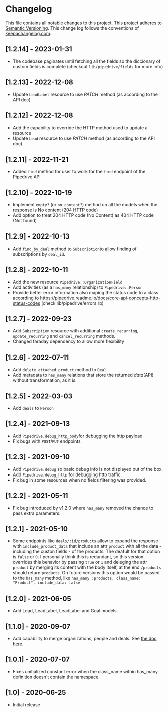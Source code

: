 # Changelog

This file contains all notable changes to this project.
This project adheres to [Semantic Versioning](http://semver.org/).
This change log follows the conventions of [keepachangelog.com](http://keepachangelog.com/).

## [1.2.14] - 2023-01-31

- The codebase paginates until fetching all the fields so the diccionary of custom fields is complete (checkout `lib/pipedrive/fields` for more info)

## [1.2.13] - 2022-12-08

- Update `LeadLabel` resource to use _PATCH_ method (as according to the API doc)

## [1.2.12] - 2022-12-08

- Add the capability to override the HTTP method used to update a resource
- Update `Lead` resource to use _PATCH_ method (as according to the API doc)

## [1.2.11] - 2022-11-21

- Added `find` method for user to work for the `find` endpoint of the Pipedrive API

## [1.2.10] - 2022-10-19

- Implement `empty?` (or `no_content?`) method on all the models when the response is No content (204 HTTP code)
- Add option to treat 204 HTTP code (No Content) as 404 HTTP code (Not found)

## [1.2.9] - 2022-10-13

- Add `find_by_deal` method to `Subscription`to allow finding of subscriptions by `deal_id`.

## [1.2.8] - 2022-10-11

- Add the new resource `Pipedrive::OrganizationField`
- Add activities (as a `has_many` relationship) to `Pipedrive::Person`
- Provide better error information also maping the status code to a class according to https://pipedrive.readme.io/docs/core-api-concepts-http-status-codes (check lib/pipedrive/errors.rb)

## [1.2.7] - 2022-09-23

- Add `Subscription` resource with additional `create_recurring`, `update_recurring` and `cancel_recurring` methods.
- Changed faraday dependency to allow more flexibility

## [1.2.6] - 2022-07-11

- Add `delete_attached_product` method to `Deal`
- Add metadata to `has_many` relations that store the returned _data_(API) without transformation, as it is.

## [1.2.5] - 2022-03-03

- Add `deals` to `Person`

## [1.2.4] - 2021-09-13

- Add `Pipedrive.debug_http_body`for debugging the http payload
- Fix bugs with `POST`/`PUT` endpoints

## [1.2.3] - 2021-09-10

- Add `Pipedrive.debug` so basic debug info is not displayed out of the box.
- Add `Pipedrive.debug_http` for debugging http traffic.
- Fix bug in some resources when no fields filtering was provided.

## [1.2.2] - 2021-05-11

- Fix bug introduced by v1.2.0 where `has_many` removed the chance to pass extra parameters.

## [1.2.1] - 2021-05-10

- Some endpoints like `deals/:id/products` allow to expand the response with `include_product_data` that include an attr `product` with all the data - including the custon fields - of the products. The deafult for that option is `false` or `0`. I personally think this is redundant, so this version overrides this behavior by passing `true` or `1` and deleging the attr `product` by merging its content with the body itself, at the end `/products` should return `products`. On future versions this option would be passed to the `has_many` method, like `has_many :products, class_name: "Product", include_data: false`

## [1.2.0] - 2021-06-05

- Add Lead, LeadLabel, LeadLabel and Goal models.

## [1.1.0] - 2020-09-07

- Add capability to merge organizations, people and deals. See [the doc here](https://developers.pipedrive.com/docs/api/v1/#!/Organizations/put_organizations_id_merge).

## [1.0.1] - 2020-07-07

- Fixes unitialized constant error when the class_name within has_many definition doesn't contain the namespace

## [1.0] - 2020-06-25

- Initial release
